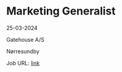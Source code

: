 # Marketing Generalist
25-03-2024

Gatehouse A/S

Nørresundby

Job URL: [link](https://www.jobindex.dk/jobannonce/506443/marketing-generalist)



